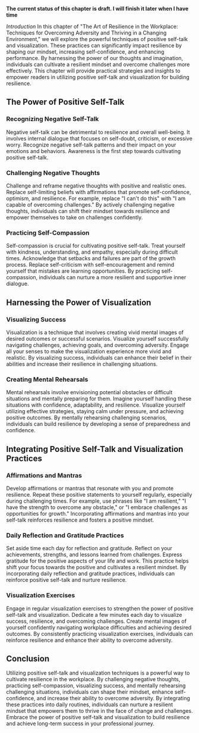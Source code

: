 **The current status of this chapter is draft. I will finish it later when I have time**

*Introduction* In this chapter of "The Art of Resilience in the Workplace: Techniques for Overcoming Adversity and Thriving in a Changing Environment," we will explore the powerful techniques of positive self-talk and visualization. These practices can significantly impact resilience by shaping our mindset, increasing self-confidence, and enhancing performance. By harnessing the power of our thoughts and imagination, individuals can cultivate a resilient mindset and overcome challenges more effectively. This chapter will provide practical strategies and insights to empower readers in utilizing positive self-talk and visualization for building resilience.

The Power of Positive Self-Talk
-------------------------------

### Recognizing Negative Self-Talk

Negative self-talk can be detrimental to resilience and overall well-being. It involves internal dialogue that focuses on self-doubt, criticism, or excessive worry. Recognize negative self-talk patterns and their impact on your emotions and behaviors. Awareness is the first step towards cultivating positive self-talk.

### Challenging Negative Thoughts

Challenge and reframe negative thoughts with positive and realistic ones. Replace self-limiting beliefs with affirmations that promote self-confidence, optimism, and resilience. For example, replace "I can't do this" with "I am capable of overcoming challenges." By actively challenging negative thoughts, individuals can shift their mindset towards resilience and empower themselves to take on challenges confidently.

### Practicing Self-Compassion

Self-compassion is crucial for cultivating positive self-talk. Treat yourself with kindness, understanding, and empathy, especially during difficult times. Acknowledge that setbacks and failures are part of the growth process. Replace self-criticism with self-encouragement and remind yourself that mistakes are learning opportunities. By practicing self-compassion, individuals can nurture a more resilient and supportive inner dialogue.

Harnessing the Power of Visualization
-------------------------------------

### Visualizing Success

Visualization is a technique that involves creating vivid mental images of desired outcomes or successful scenarios. Visualize yourself successfully navigating challenges, achieving goals, and overcoming adversity. Engage all your senses to make the visualization experience more vivid and realistic. By visualizing success, individuals can enhance their belief in their abilities and increase their resilience in challenging situations.

### Creating Mental Rehearsals

Mental rehearsals involve envisioning potential obstacles or difficult situations and mentally preparing for them. Imagine yourself handling these situations with confidence, adaptability, and resilience. Visualize yourself utilizing effective strategies, staying calm under pressure, and achieving positive outcomes. By mentally rehearsing challenging scenarios, individuals can build resilience by developing a sense of preparedness and confidence.

Integrating Positive Self-Talk and Visualization Practices
----------------------------------------------------------

### Affirmations and Mantras

Develop affirmations or mantras that resonate with you and promote resilience. Repeat these positive statements to yourself regularly, especially during challenging times. For example, use phrases like "I am resilient," "I have the strength to overcome any obstacle," or "I embrace challenges as opportunities for growth." Incorporating affirmations and mantras into your self-talk reinforces resilience and fosters a positive mindset.

### Daily Reflection and Gratitude Practices

Set aside time each day for reflection and gratitude. Reflect on your achievements, strengths, and lessons learned from challenges. Express gratitude for the positive aspects of your life and work. This practice helps shift your focus towards the positive and cultivates a resilient mindset. By incorporating daily reflection and gratitude practices, individuals can reinforce positive self-talk and nurture resilience.

### Visualization Exercises

Engage in regular visualization exercises to strengthen the power of positive self-talk and visualization. Dedicate a few minutes each day to visualize success, resilience, and overcoming challenges. Create mental images of yourself confidently navigating workplace difficulties and achieving desired outcomes. By consistently practicing visualization exercises, individuals can reinforce resilience and enhance their ability to overcome adversity.

Conclusion
----------

Utilizing positive self-talk and visualization techniques is a powerful way to cultivate resilience in the workplace. By challenging negative thoughts, practicing self-compassion, visualizing success, and mentally rehearsing challenging situations, individuals can shape their mindset, enhance self-confidence, and increase their ability to overcome adversity. By integrating these practices into daily routines, individuals can nurture a resilient mindset that empowers them to thrive in the face of change and challenges. Embrace the power of positive self-talk and visualization to build resilience and achieve long-term success in your professional journey.
